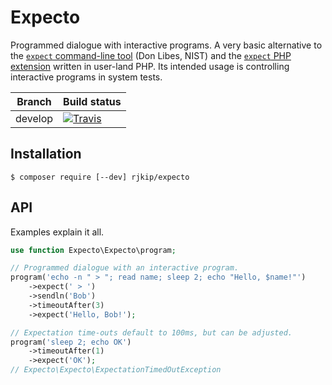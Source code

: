 Expecto
=======

Programmed dialogue with interactive programs. A very basic alternative to the
[`expect` command-line tool][man-expect] (Don Libes, NIST) and the
[`expect` PHP extension][php-expect] written in user-land PHP. Its intended
usage is controlling interactive programs in system tests.

[man-expect]: http://linux.die.net/man/1/expect
[php-expect]: http://php.net/manual/en/book.expect.php

| Branch  | Build status |
|---------|--------------|
| develop | [![Travis](https://travis-ci.org/rjkip/expecto.svg?branch=develop)](https://travis-ci.org/rjkip/expecto) |

## Installation

```shell-session
$ composer require [--dev] rjkip/expecto
```

## API

Examples explain it all.

```php
use function Expecto\Expecto\program;

// Programmed dialogue with an interactive program.
program('echo -n " > "; read name; sleep 2; echo "Hello, $name!"')
    ->expect(' > ')
    ->sendln('Bob')
    ->timeoutAfter(3)
    ->expect('Hello, Bob!');

// Expectation time-outs default to 100ms, but can be adjusted.
program('sleep 2; echo OK')
    ->timeoutAfter(1)
    ->expect('OK');
// Expecto\Expecto\ExpectationTimedOutException
```
